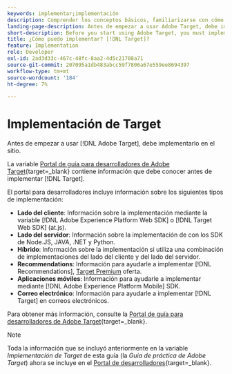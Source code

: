 ```yaml
---
keywords: implementar;implementación
description: Comprender los conceptos básicos, familiarizarse con cómo [!DNL Target] funciona y se integra con su infraestructura, y comprende cómo se realiza el seguimiento de los visitantes.
landing-page-description: Antes de empezar a usar Adobe Target, debe implementarlo en el sitio.
short-description: Before you start using Adobe Target, you must implement it on your site.
title: ¿Cómo puedo implementar? [!DNL Target]?
feature: Implementation
role: Developer
exl-id: 2ad3d33c-467c-48fc-8aa2-4d5c21708a71
source-git-commit: 207095a1db483abcc59f7806a67e559ee8694397
workflow-type: tm+mt
source-wordcount: '184'
ht-degree: 7%

---
```


# Implementación de Target

Antes de empezar a usar [!DNL Adobe Target], debe implementarlo en el sitio.

La variable [Portal de guía para desarrolladores de Adobe Target](https://developer.adobe.com/target/){target=_blank} contiene información que debe conocer antes de implementar [!DNL Target].

El portal para desarrolladores incluye información sobre los siguientes tipos de implementación:

* **Lado del cliente**: Información sobre la implementación mediante la variable [!DNL Adobe Experience Platform Web SDK] o [!DNL Target Web SDK] (at.js).
* **Lado del servidor**: Información sobre la implementación de con los SDK de Node.JS, JAVA, .NET y Python.
* **Híbrido**: Información sobre la implementación si utiliza una combinación de implementaciones del lado del cliente y del lado del servidor.
* **Recommendations**: Información para ayudarle a implementar [!DNL Recommendations], [Target Premium](/help/main/c-intro/intro.md#premium) oferta.
* **Aplicaciones móviles**: Información para ayudarle a implementar mediante [!DNL Adobe Experience Platform Mobile] SDK.
* **Correo electrónico**: Información para ayudarle a implementar [!DNL Target] en correos electrónicos.

Para obtener más información, consulte la [Portal de guía para desarrolladores de Adobe Target](https://developer.adobe.com/target/){target=_blank}.

>[!NOTE]
>
>Toda la información que se incluyó anteriormente en la variable *Implementación de Target* de esta guía (la *Guía de práctica de Adobe Target*) ahora se incluye en el [Portal de desarrolladores](https://developer.adobe.com/target/){target=_blank}.




